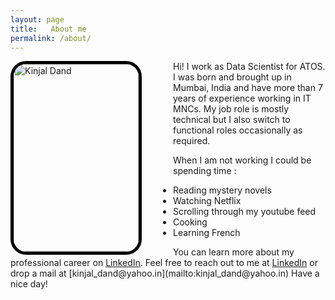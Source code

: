```yaml
---
layout: page
title:   About me
permalink: /about/
---
```

<p><img src="../images/IMG_2554 - Copy.png" alt="Kinjal Dand" height="300" width="200" style='float:left;margin-right:50px;border:5px solid #000;border-radius: 25px;'><span style='display:inline'>Hi! I work as Data Scientist for ATOS. I was born and brought up in Mumbai, India and have more than 7 years of experience working in IT MNCs.
My job role is mostly technical but I also switch to functional roles occasionally as required.</span></p>

When I am not working I could be spending time :
<ul>
  <li>Reading mystery novels</li>
  <li>Watching Netflix</li>
  <li>Scrolling through my youtube feed</li>
  <li>Cooking</li>
  <li>Learning French</li>
</ul>

<span style='display:inline'>
You can learn more about my professional career on <a href='https://www.linkedin.com/in/kinjaldand/'>LinkedIn</a>. 
Feel free to reach out to me at <a href='https://www.linkedin.com/in/kinjaldand/'>LinkedIn</a> or drop a mail at [kinjal_dand@yahoo.in](mailto:kinjal_dand@yahoo.in) Have a nice day! </span>


